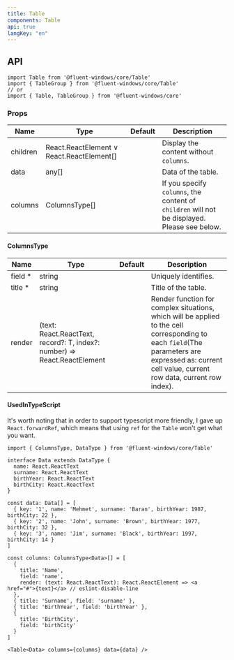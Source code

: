 ```yaml
---
title: Table
components: Table
api: true
langKey: "en"
---
```


## API

```
import Table from '@fluent-windows/core/Table'
import { TableGroup } from '@fluent-windows/core/Table'
// or
import { Table, TableGroup } from '@fluent-windows/core'
```

### Props

| Name | Type | Default | Description |
| --- | --- | --- | --- |
| children | React.ReactElement &or; React.ReactElement[] |  | Display the content without `columns`. |
| data | any[] |  | Data of the table. |
| columns | ColumnsType[] |  | If you specify `columns`, the content of `children` will not be displayed. Please see below. |

#### ColumnsType

| Name | Type | Default | Description |
| --- | --- | --- | --- |
| field&nbsp;* | string |  | Uniquely identifies. |
| title&nbsp;* | string |  | Title of the table. |
| render | (text: React.ReactText, record?: T, index?: number) => React.ReactElement |  | Render function for complex situations, which will be applied to the cell corresponding to each `field`(The parameters are expressed as: current cell value, current row data, current row index). |

#### UsedInTypeScript

It's worth noting that in order to support typescript more friendly, I gave up `React.forwardRef`, which means that using `ref` for the `Table` won't get what you want.

```tsx
import { ColumnsType, DataType } from '@fluent-windows/core/Table'

interface Data extends DataType {
  name: React.ReactText
  surname: React.ReactText
  birthYear: React.ReactText
  birthCity: React.ReactText
}

const data: Data[] = [
  { key: '1', name: 'Mehmet', surname: 'Baran', birthYear: 1987, birthCity: 22 },
  { key: '2', name: 'John', surname: 'Brown', birthYear: 1977, birthCity: 32 },
  { key: '3', name: 'Jim', surname: 'Black', birthYear: 1997, birthCity: 14 }
]

const columns: ColumnsType<Data>[] = [
  {
    title: 'Name',
    field: 'name',
    render: (text: React.ReactText): React.ReactElement => <a href="#">{text}</a> // eslint-disable-line
  },
  { title: 'Surname', field: 'surname' },
  { title: 'BirthYear', field: 'birthYear' },
  {
    title: 'BirthCity',
    field: 'birthCity'
  }
]

<Table<Data> columns={columns} data={data} />
```

